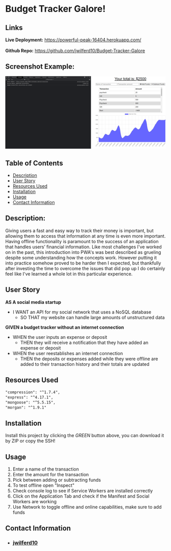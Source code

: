# Budget Tracker Galore!

## Links
**Live Deployment:** https://powerful-peak-16404.herokuapp.com/
<br>
<br>
**Github Repo:** https://github.com/jwilferd10/Budget-Tracker-Galore

## Screenshot Example:
![image](example.png)

## Table of Contents 
  - [Description](#description)
  - [User Story](#user-story)
  - [Resources Used](#resources-used)
  - [Installation](#installation)
  - [Usage](#usage)
  - [Contact Information](#contact-information)

## Description:
Giving users a fast and easy way to track their money is important, but allowing them to access that information at any time is even more important. Having offline functionality is paramount to the success of an application that handles users’ financial information. Like most challenges I've worked on in the past, this introduction into PWA's was best described as grueling despite some understanding how the concepts work. However putting it into practice somehow proved to be harder then I expected, but thankfully after investing the time to overcome the issues that did pop up I do certainly feel like I've learned a whole lot in this particular experience.

## User Story
**AS A social media startup**
- I WANT an API for my social network that uses a NoSQL database
  - SO THAT my website can handle large amounts of unstructured data

**GIVEN a budget tracker without an internet connection**
- WHEN the user inputs an expense or deposit
  - THEN they will receive a notification that they have added an expense or deposit
- WHEN the user reestablishes an internet connection
  - THEN the deposits or expenses added while they were offline are added to their transaction history and their totals are updated

## Resources Used

    "compression": "^1.7.4",
    "express": "^4.17.1",
    "mongoose": "^5.5.15",
    "morgan": "^1.9.1"

## Installation
Install this project by clicking the *GREEN* button above, you can download it by ZIP or copy the SSH!

## Usage
1) Enter a name of the transaction
2) Enter the amount for the transaction
3) Pick between adding or subtracting funds
4) To test offline open "Inspect"
5) Check console log to see if Service Workers are installed correctly
6) Click on the Application Tab and check if the Manifest and Social Workers are working
7) Use Network to toggle offline and online capabilities, make sure to add funds
 
## Contact Information
- ### [jwilferd10](https://github.com/jwilferd10)
